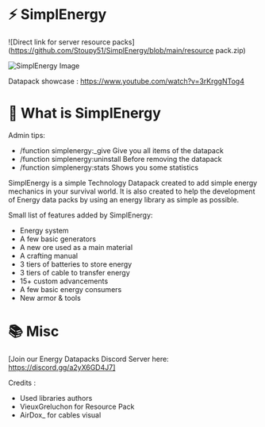 
# ⚡ SimplEnergy

![Direct link for server resource packs](https://github.com/Stoupy51/SimplEnergy/blob/main/resource pack.zip)

![SimplEnergy Image](https://cdn.discordapp.com/attachments/547163400900444163/889450877893611520/SimplEnergy_2.jpg)

Datapack showcase :
https://www.youtube.com/watch?v=3rKrggNTog4


# 📖 What is SimplEnergy
Admin tips:
- /function simplenergy:_give		Give you all items of the datapack
- /function simplenergy:uninstall	Before removing the datapack
- /function simplenergy:stats		Shows you some statistics

SimplEnergy is a simple Technology Datapack created to add simple energy mechanics in your survival world.
It is also created to help the development of Energy data packs by using an energy library as simple as possible.

Small list of features added by SimplEnergy:
- Energy system
- A few basic generators
- A new ore used as a main material
- A crafting manual
- 3 tiers of batteries to store energy
- 3 tiers of cable to transfer energy
- 15+ custom advancements
- A few basic energy consumers
- New armor & tools


# 📚 Misc

[Join our Energy Datapacks Discord Server here: https://discord.gg/a2yX6GD4J7]

Credits :
- Used libraries authors
- VieuxGreluchon for Resource Pack
- AirDox_ for cables visual 
